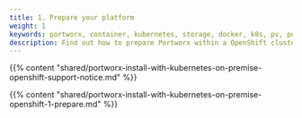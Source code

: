```yaml
---
title: 1. Prepare your platform
weight: 1
keywords: portworx, container, kubernetes, storage, docker, k8s, pv, persistent disk, openshift
description: Find out how to prepare Portworx within a OpenShift cluster and have Portworx provide highly available volumes to any application deployed via Kubernetes.
---
```


{{% content "shared/portworx-install-with-kubernetes-on-premise-openshift-support-notice.md" %}}

{{% content "shared/portworx-install-with-kubernetes-on-premise-openshift-1-prepare.md" %}}
